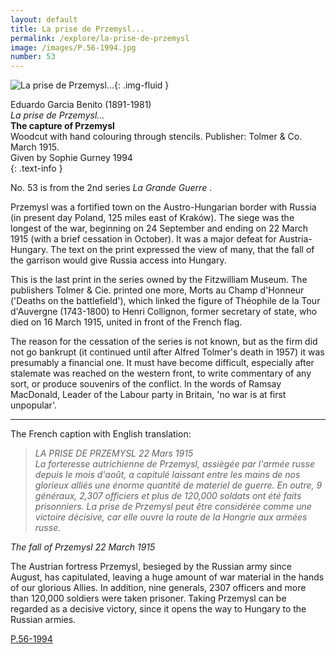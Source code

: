 ```yaml
---
layout: default
title: La prise de Przemysl...
permalink: /explore/la-prise-de-przemysl
image: /images/P.56-1994.jpg
number: 53
---
```

![La prise de Przemysl...]({{site.baseurl}}/images/P.56-1994.jpg){: .img-fluid }

Eduardo Garcia Benito (1891-1981)  
_La prise de Przemysl..._  
**The capture of Przemysl**  
Woodcut with hand colouring through stencils. Publisher: Tolmer & Co. March 1915.  
Given by Sophie Gurney 1994  
{: .text-info }

No. 53 is from the 2nd series _La Grande Guerre_ .

Przemysl was a fortified town on the Austro-Hungarian border with Russia (in present day Poland, 125 miles east of Kraków). The siege was the longest of the war, beginning on 24 September and ending on 22 March 1915 (with a brief cessation in October). It was a major defeat for Austria-Hungary. The text on the print expressed the view of many, that the fall of the garrison would give Russia access into Hungary.

This is the last print in the series owned by the Fitzwilliam Museum. The publishers Tolmer & Cie. printed one more, Morts au Champ d'Honneur ('Deaths on the battlefield'), which linked the figure of Théophile de la Tour d'Auvergne (1743-1800) to Henri Collignon, former secretary of state, who died on 16 March 1915, united in front of the French flag.

The reason for the cessation of the series is not known, but as the firm did not go bankrupt (it continued until after Alfred Tolmer's death in 1957) it was presumably a financial one. It must have become difficult, especially after stalemate was reached on the western front, to write commentary of any sort, or produce souvenirs of the conflict. In the words of Ramsay MacDonald, Leader of the Labour party in Britain, 'no war is at first unpopular'.

* * *

The French caption with English translation:

> _LA PRISE DE PRZEMYSL 22 Mars 1915  
La forteresse autrichienne de Przemysl, assiègée par l'armée russe depuis le mois d'août, a capitulé laissant entre les mains de nos glorieux alliés une énorme quantité de materiel de guerre. En outre, 9 généraux, 2,307 officiers et plus de 120,000 soldats ont été faits prisonniers. La prise de Przemysl peut être considérée comme une victoire décisive, car elle ouvre la route de la Hongrie aux armées russe._

_The fall of Przemysl 22 March 1915_

The Austrian fortress Przemysl, besieged by the Russian army since August, has capitulated, leaving a huge amount of war material in the hands of our glorious Allies. In addition, nine generals, 2307 officers and more than 120,000 soldiers were taken prisoner. Taking Przemysl can be regarded as a decisive victory, since it opens the way to Hungary to the Russian armies.

[P.56-1994]({{site.collection_url}}id/object/198928)
